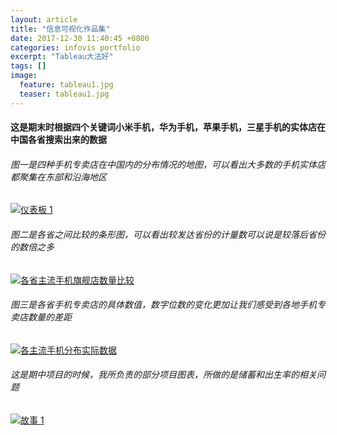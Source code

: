 ```yaml
---
layout: article
title: "信息可视化作品集"
date: 2017-12-30 11:40:45 +0800
categories: infovis portfolio
excerpt: "Tableau大法好"
tags: []
image: 
  feature: tableau1.jpg
  teaser: tableau1.jpg
---
```


#### 这是期末时根据四个关键词小米手机，华为手机，苹果手机，三星手机的实体店在中国各省搜索出来的数据

###### 图一是四种手机专卖店在中国内的分布情况的地图，可以看出大多数的手机实体店都聚集在东部和沿海地区

<div class='tableauPlaceholder' id='viz1515323415566' style='position: relative'><noscript><a href='#'><img alt='仪表板 1 ' src='https:&#47;&#47;public.tableau.com&#47;static&#47;images&#47;3_&#47;3_1044&#47;1&#47;1_rss.png' style='border: none' /></a></noscript><object class='tableauViz'  style='display:none;'><param name='host_url' value='https%3A%2F%2Fpublic.tableau.com%2F' /> <param name='embed_code_version' value='3' /> <param name='site_root' value='' /><param name='name' value='3_1044&#47;1' /><param name='tabs' value='no' /><param name='toolbar' value='yes' /><param name='static_image' value='https:&#47;&#47;public.tableau.com&#47;static&#47;images&#47;3_&#47;3_1044&#47;1&#47;1.png' /> <param name='animate_transition' value='yes' /><param name='display_static_image' value='yes' /><param name='display_spinner' value='yes' /><param name='display_overlay' value='yes' /><param name='display_count' value='yes' /><param name='filter' value='publish=yes' /></object></div><script type='text/javascript'>var divElement = document.getElementById('viz1515323415566');var vizElement = divElement.getElementsByTagName('object')[0];vizElement.style.width='100%';vizElement.style.height=(divElement.offsetWidth*0.75)+'px';var scriptElement = document.createElement('script');scriptElement.src = 'https://public.tableau.com/javascripts/api/viz_v1.js';vizElement.parentNode.insertBefore(scriptElement, vizElement);</script>

###### 图二是各省之间比较的条形图，可以看出较发达省份的计量数可以说是较落后省份的数倍之多

<div class='tableauPlaceholder' id='viz1515301345096' style='position: relative'><noscript><a href='#'><img alt='各省主流手机旗舰店数量比较 ' src='https:&#47;&#47;public.tableau.com&#47;static&#47;images&#47;S3&#47;S3H2YYS6B&#47;1_rss.png' style='border: none' /></a></noscript><object class='tableauViz'  style='display:none;'><param name='host_url' value='https%3A%2F%2Fpublic.tableau.com%2F' /> <param name='embed_code_version' value='3' /> <param name='path' value='shared&#47;S3H2YYS6B' /> <param name='toolbar' value='yes' /><param name='static_image' value='https:&#47;&#47;public.tableau.com&#47;static&#47;images&#47;S3&#47;S3H2YYS6B&#47;1.png' /> <param name='animate_transition' value='yes' /><param name='display_static_image' value='yes' /><param name='display_spinner' value='yes' /><param name='display_overlay' value='yes' /><param name='display_count' value='yes' /></object></div><script type='text/javascript'>var divElement = document.getElementById('viz1515301345096');var vizElement = divElement.getElementsByTagName('object')[0];vizElement.style.width='100%';vizElement.style.height=(divElement.offsetWidth*0.75)+'px';var scriptElement = document.createElement('script');scriptElement.src = 'https://public.tableau.com/javascripts/api/viz_v1.js';vizElement.parentNode.insertBefore(scriptElement, vizElement);</script>

###### 图三是各省手机专卖店的具体数值，数字位数的变化更加让我们感受到各地手机专卖店数量的差距

<div class='tableauPlaceholder' id='viz1515301569511' style='position: relative'><noscript><a href='#'><img alt='各主流手机分布实际数据 ' src='https:&#47;&#47;public.tableau.com&#47;static&#47;images&#47;3F&#47;3FSFG2KQG&#47;1_rss.png' style='border: none' /></a></noscript><object class='tableauViz'  style='display:none;'><param name='host_url' value='https%3A%2F%2Fpublic.tableau.com%2F' /> <param name='embed_code_version' value='3' /> <param name='path' value='shared&#47;3FSFG2KQG' /> <param name='toolbar' value='yes' /><param name='static_image' value='https:&#47;&#47;public.tableau.com&#47;static&#47;images&#47;3F&#47;3FSFG2KQG&#47;1.png' /> <param name='animate_transition' value='yes' /><param name='display_static_image' value='yes' /><param name='display_spinner' value='yes' /><param name='display_overlay' value='yes' /><param name='display_count' value='yes' /></object></div><script type='text/javascript'>var divElement = document.getElementById('viz1515301569511');var vizElement = divElement.getElementsByTagName('object')[0];vizElement.style.width='100%';vizElement.style.height=(divElement.offsetWidth*0.75)+'px';var scriptElement = document.createElement('script');scriptElement.src = 'https://public.tableau.com/javascripts/api/viz_v1.js';vizElement.parentNode.insertBefore(scriptElement, vizElement);</script>




######  这是期中项目的时候，我所负责的部分项目图表，所做的是储蓄和出生率的相关问题

<div class='tableauPlaceholder' id='viz1515041915771' style='position: relative'><noscript><a href='#'><img alt='故事 1 ' src='https:&#47;&#47;public.tableau.com&#47;static&#47;images&#47;dn&#47;dnlm&#47;1_1&#47;1_rss.png' style='border: none' /></a></noscript><object class='tableauViz'  style='display:none;'><param name='host_url' value='https%3A%2F%2Fpublic.tableau.com%2F' /> <param name='embed_code_version' value='3' /> <param name='site_root' value='' /><param name='name' value='dnlm&#47;1_1' /><param name='tabs' value='no' /><param name='toolbar' value='yes' /><param name='static_image' value='https:&#47;&#47;public.tableau.com&#47;static&#47;images&#47;dn&#47;dnlm&#47;1_1&#47;1.png' /> <param name='animate_transition' value='yes' /><param name='display_static_image' value='yes' /><param name='display_spinner' value='yes' /><param name='display_overlay' value='yes' /><param name='display_count' value='yes' /></object></div><script type='text/javascript'>var divElement = document.getElementById('viz1515041915771');var vizElement = divElement.getElementsByTagName('object')[0];vizElement.style.width='1016px';vizElement.style.height='991px';var scriptElement = document.createElement('script');scriptElement.src = 'https://public.tableau.com/javascripts/api/viz_v1.js';vizElement.parentNode.insertBefore(scriptElement, vizElement);</script>







